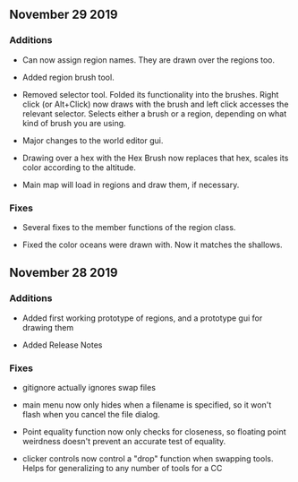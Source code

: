 ## November 29 2019

### Additions

* Can now assign region names.
They are drawn over the regions too. 

* Added region brush tool.

* Removed selector tool. Folded its functionality into the brushes. Right click (or Alt+Click) now draws with the brush and left click accesses the relevant selector.
Selects either a brush or a region, depending on what kind of brush you are using.

* Major changes to the world editor gui. 

* Drawing over a hex with the Hex Brush now replaces that hex, scales its color according to the altitude. 

* Main map will load in regions and draw them, if necessary. 

### Fixes

* Several fixes to the member functions of the region class. 

* Fixed the color oceans were drawn with. Now it matches the shallows. 

## November 28 2019

### Additions

* Added first working prototype of regions, and a prototype gui for drawing them 

* Added Release Notes

### Fixes

* gitignore actually ignores swap files

* main menu now only hides when a filename is specified, so it won't flash when you cancel the file dialog. 

* Point equality function now only checks for closeness, so floating point weirdness doesn't prevent an accurate test of equality. 

* clicker controls now control a "drop" function when swapping tools. 
Helps for generalizing to any number of tools for a CC 
